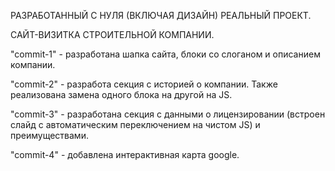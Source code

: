 РАЗРАБОТАННЫЙ С НУЛЯ (ВКЛЮЧАЯ ДИЗАЙН) РЕАЛЬНЫЙ ПРОЕКТ. 

САЙТ-ВИЗИТКА СТРОИТЕЛЬНОЙ КОМПАНИИ.

"commit-1" - разработана шапка сайта, блоки со слоганом и описанием компании.

"commit-2" - разработа секция с историей о компании. Также реализована замена одного блока на другой на JS.

"commit-3" - разработана секция с данными о лицензировании (встроен слайд с автоматическим переключением на чистом JS) и преимуществами.

"commit-4" - добавлена интерактивная карта google.